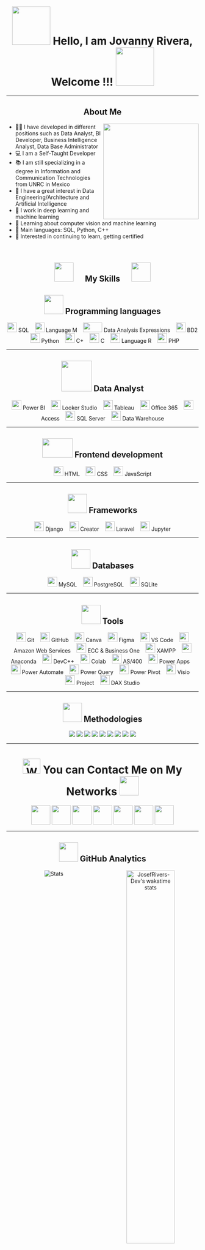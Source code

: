 <div align="center"> <h1 align="center"> <img src="https://media4.giphy.com/media/v1.Y2lkPTc5MGI3NjExcnQ1MDkzZTJoY2hmYnBsdnJmOHVhdHBlbWZ4ams2cmFhOXhndzFmMyZlcD12MV9pbnRlcm5hbF9naWZfYnlfaWQmY3Q9cw/zhYSVCirREeIZtONCI/giphy.gif" width="100px" height="100px"> Hello, I am Jovanny Rivera, Welcome !!! <img src="https://media2.giphy.com/media/v1.Y2lkPTc5MGI3NjExOHVsbHRjcWR0ZWtxZnVybHhqYWV4emFzYnpsNTQzemd0cmhzYmE2OCZlcD12MV9pbnRlcm5hbF9naWZfYnlfaWQmY3Q9cw/YRTTEUGIrOWyqkXjb8/giphy.gif" width="100px" height="100px"> </h1> </div>

-------------------

<div align="center">
<h2 align="center">About Me</a></h2>
</div>
<img align="right" src="https://github.com/7oSkaaa/7oSkaaa/blob/main/Images/Right_Side.gif?raw=true" width = 250px>

- 🧑‍💻 I have developed in different positions such as Data Analyst, BI Developer, Business Intelligence Analyst, Data Base Administrator
- 💻 I am a Self-Taught Developer
- 📚 I am still specializing in a degree in Information and Communication Technologies from UNRC in Mexico
- 📝 I have a great interest in Data Engineering/Architecture and Artificial Intelligence
- 🔭 I work in deep learning and machine learning
- 🌱 Learning about computer vision and machine learning
- 🌟 Main languages: SQL, Python, C++
- 🚩 Interested in continuing to learn, getting certified
<br>

<div align="center">
<h2 align="center"> <img src="https://media0.giphy.com/media/v1.Y2lkPTc5MGI3NjExcWh6Zzh0cmZqaHYxdnB3aDdzeWh1ODF6aTE3Mm44eTFmMTg5dHFkOSZlcD12MV9pbnRlcm5hbF9naWZfYnlfaWQmY3Q9cw/Zebztgv7jmkoLe1DoY/giphy.gif" width="50px" height="50px">&nbsp;&nbsp;&nbsp;&nbsp;&nbsp;&nbsp;My Skills&nbsp;&nbsp;&nbsp;&nbsp;&nbsp;&nbsp;<img src="https://media2.giphy.com/media/v1.Y2lkPTc5MGI3NjExeTVldjRpMGtubHpvaW5vYjFmcDVyaHZubXE2dXhpemVxcjZoemtudSZlcD12MV9pbnRlcm5hbF9naWZfYnlfaWQmY3Q9cw/wXTlDKOY0dFSfWU5cS/giphy.gif" width="50px" height="50px"> </a></h2>
</div>  
<div align="center">
<h2 align="center"> <img src="https://media3.giphy.com/media/v1.Y2lkPTc5MGI3NjExMnp1YzZxNDVuMHV5azFkNm01aWFzNzExdW81NHE2ZzloNTZmYXdhZyZlcD12MV9pbnRlcm5hbF9naWZfYnlfaWQmY3Q9cw/K77lWFobBeX5xcLsdp/giphy.gif" width="50px" height="50px"> Programming languages </a></h2>
</div>
<p align="center">
	<a><img src="https://img.icons8.com/?size=100&id=76899&format=png&color=ffffff" width="25px" height="25px"/> SQL </a>&nbsp;&nbsp;
	<a><img src="https://img.icons8.com/?size=100&id=38275&format=png&color=ffffff" width="25px" height="25px"/> Language M </a>&nbsp;&nbsp;
	<a><img src="https://powerbisp.com/wp-content/uploads/2020/10/Captura-de-pantalla-2020-10-07-132058.png" width="50px" height="25px"/> Data Analysis Expressions </a>&nbsp;&nbsp;
	<a><img src="https://img.icons8.com/?size=100&id=8305&format=png&color=ffffff" width="25px" height="25px"/> BD2 </a>&nbsp;&nbsp;
	<a><img src="https://img.icons8.com/?size=100&id=13441&format=png&color=000000" width="25px" height="25px"/> Python </a>&nbsp;&nbsp;
	<a><img src="https://img.icons8.com/?size=100&id=40669&format=png&color=000000" width="25px" height="25px"/> C+ </a>&nbsp;&nbsp;
	<a><img src="https://img.icons8.com/?size=100&id=40670&format=png&color=000000" width="25px" height="25px"/> C </a>&nbsp;&nbsp;
	<a><img src="https://img.icons8.com/?size=100&id=CLvQeiwFpit4&format=png&color=000000" width="25px" height="25px"/> Language R </a>&nbsp;&nbsp;
	<a><img src="https://img.icons8.com/?size=100&id=YrKoPXb4jv9l&format=png&color=000000" width="25px" height="25px"/> PHP </a>
</p>

-------------------

<div align="center">
<h2 align="center"> <img src="https://media4.giphy.com/media/v1.Y2lkPTc5MGI3NjExNTZvZG5lNGVmaGZic29la3NyN2Z3Z2RscWlyZDgwNGQ0MHlwM3psdSZlcD12MV9pbnRlcm5hbF9naWZfYnlfaWQmY3Q9cw/jTBW1D0MTq1qpS9OKW/giphy.gif" width="80px" height="80px"> Data Analyst </a></h2>
</div>
<p align="center">
	<a><img src="https://img.icons8.com/?size=100&id=Ny0t2MYrJ70p&format=png&color=000000" width="25px" height="25px"/> Power BI </a>&nbsp;&nbsp;
	<a><img src="https://img.icons8.com/?size=100&id=SruJhzn0nnLl&format=png&color=000000" width="25px" height="25px"/> Looker Studio </a>&nbsp;&nbsp;
	<a><img src="https://img.icons8.com/?size=100&id=9Kvi1p1F0tUo&format=png&color=000000" width="25px" height="25px"/> Tableau </a>&nbsp;&nbsp;
	<a><img src="https://img.icons8.com/?size=100&id=g7UKWvv49CoI&format=png&color=000000" width="25px" height="25px"/> Office 365 </a>&nbsp;&nbsp;
	<a><img src="https://img.icons8.com/?size=100&id=121160&format=png&color=000000" width="25px" height="25px"/> Access </a>&nbsp;&nbsp;
	<a><img src="https://img.icons8.com/?size=100&id=laYYF3dV0Iew&format=png&color=000000" width="25px" height="25px"/> SQL Server </a>&nbsp;&nbsp;
	<a><img src="https://img.icons8.com/?size=100&id=0NP-dr80pqTN&format=png&color=000000" width="25px" height="25px"/> Data Warehouse </a>
</p>

-------------------

<div align="center">
<h2 align="center"> <img src="https://media1.giphy.com/media/v1.Y2lkPTc5MGI3NjExaGR5OGtwbjZxeTNpZ3BhM3ZiZTB0ejQzZ3RrdGRyOXFtbjRkaDg3MiZlcD12MV9pbnRlcm5hbF9naWZfYnlfaWQmY3Q9cw/dzNSRoWOZtGUbnTXgM/giphy.gif" width="80px" height="50px"> Frontend development </a></h2>
</div>
<p align="center">
	<a><img src="https://img.icons8.com/?size=100&id=20909&format=png&color=000000" width="25px" height="25px"/> HTML </a>&nbsp;&nbsp;
	<a><img src="https://img.icons8.com/?size=100&id=21278&format=png&color=000000" width="25px" height="25px"/> CSS </a>&nbsp;&nbsp;
	<a><img src="https://img.icons8.com/?size=100&id=108784&format=png&color=000000" width="25px" height="25px"/> JavaScript </a>
</p>

-------------------

<div align="center">
<h2 align="center"> <img src="https://media2.giphy.com/media/v1.Y2lkPTc5MGI3NjExOHZmejlwdWJndzJhZzJrcXB6OWgzMXIwMnR2N3MweTN0OTlydzJnMiZlcD12MV9pbnRlcm5hbF9naWZfYnlfaWQmY3Q9cw/knh6IuGKMB4ySsg47z/giphy.gif" width="50px" height="50px"> Frameworks </a></h2>
</div>
<p align="center">
	<a><img src="https://img.icons8.com/?size=100&id=FIGDoN2v7gay&format=png&color=ffffff" width="25px" height="25px"/> Django </a>&nbsp;&nbsp;
	<a><img src="https://img.icons8.com/?size=100&id=47039&format=png&color=019E02" width="25px" height="25px"/> Creator </a>&nbsp;&nbsp;
	<a><img src="https://img.icons8.com/?size=100&id=hUvxmdu7Rloj&format=png&color=CC0000" width="25px" height="25px"/> Laravel </a>&nbsp;&nbsp;
	<a><img src="https://img.icons8.com/?size=100&id=J0SgMWzAxqFj&format=png&color=000000" width="25px" height="25px"/> Jupyter </a>
</p>

-------------------

<div align="center">
<h2 align="center"> <img src="https://media4.giphy.com/media/v1.Y2lkPTc5MGI3NjExaXk4aGxsenJqb3U2ZjZldHpvcmwxMXM3cHBvd2l2MGhzaGFjdGg1aiZlcD12MV9pbnRlcm5hbF9naWZfYnlfaWQmY3Q9cw/bkQWB9NuklnpShjT7d/giphy.gif" width="50px" height="50px"> Databases </a></h2>
</div>
<p align="center">
	<a><img src="https://img.icons8.com/?size=100&id=UFXRpPFebwa2&format=png&color=000000" width="25px" height="25px"/> MySQL </a>&nbsp;&nbsp;
	<a><img src="https://img.icons8.com/?size=100&id=38561&format=png&color=000000" width="25px" height="25px"/> PostgreSQL </a>&nbsp;&nbsp;
	<a><img src="https://img.icons8.com/?size=100&id=yjSayFwWHyCo&format=png&color=ffffff" width="25px" height="25px"/> SQLite </a>
</p>

-------------------

<div align="center">
<h2 align="center"> <img src="https://media3.giphy.com/media/v1.Y2lkPTc5MGI3NjExY2F6OWIwbWt2azBtd2huczhtdXUxajhjcXdoYTk0ZnZqYnl4anN6dyZlcD12MV9pbnRlcm5hbF9naWZfYnlfaWQmY3Q9cw/p2OBZ0crfuMlXcsiTU/giphy.gif" width="50px" height="50px"> Tools </a></h2>
</div>
<p align="center">
	<a><img src="https://img.icons8.com/?size=100&id=20906&format=png&color=000000" width="25px" height="25px"/> Git </a>&nbsp;&nbsp;
	<a><img src="https://img.icons8.com/?size=100&id=62856&format=png&color=ffffff" width="25px" height="25px"/> GitHub </a>&nbsp;&nbsp;
	<a><img src="https://img.icons8.com/?size=100&id=lAWjO4LexGga&format=png&color=000000" width="25px" height="25px"/> Canva </a>&nbsp;&nbsp;
	<a><img src="https://img.icons8.com/?size=100&id=zfHRZ6i1Wg0U&format=png&color=000000" width="25px" height="25px"/> Figma </a>&nbsp;&nbsp;
	<a><img src="https://img.icons8.com/?size=100&id=9OGIyU8hrxW5&format=png&color=000000" width="25px" height="25px"/> VS Code </a>&nbsp;&nbsp;
	<a><img src="https://img.icons8.com/?size=100&id=33039&format=png&color=000000" width="25px" height="25px"/> Amazon Web Services </a>&nbsp;&nbsp;
	<a><img src="https://img.icons8.com/?size=100&id=38192&format=png&color=000000" width="25px" height="25px"/> ECC & Business One </a>&nbsp;&nbsp;
	<a><img src="https://encrypted-tbn0.gstatic.com/images?q=tbn:ANd9GcSlSxPFELu8q6O4d1GSiWos73qQjFwKMVcnmg&s" width="25px" height="25px"/> XAMPP </a>&nbsp;&nbsp;
	<a><img src="https://img.icons8.com/?size=100&id=F4uMFPZgS0gt&format=png&color=000000" width="25px" height="25px"/> Anaconda </a>&nbsp;&nbsp;
	<a><img src="https://img.icons8.com/?size=100&id=n98knU41v5Aq&format=png&color=000000" width="25px" height="25px"/> DevC++ </a>&nbsp;&nbsp;
	<a><img src="https://img.icons8.com/?size=100&id=lOqoeP2Zy02f&format=png&color=000000" width="25px" height="25px"/> Colab </a>&nbsp;&nbsp;
	<a><img src="https://img.icons8.com/?size=100&id=31754&format=png&color=000000" width="25px" height="25px"/> AS/400 </a>&nbsp;&nbsp;
	<a><img src="https://img.icons8.com/?size=100&id=dFQ55kLSmeny&format=png&color=000000" width="25px" height="25px"/> Power Apps </a>&nbsp;&nbsp;
	<a><img src="https://img.icons8.com/?size=100&id=NAUAHKddarlE&format=png&color=000000" width="25px" height="25px"/> Power Automate </a>&nbsp;&nbsp;
	<a><img src="https://www.ted.com.my/wp-content/uploads/2018/06/Icon-power-query-100x100.png" width="25px" height="25px"/> Power Query </a>&nbsp;&nbsp;
	<a><img src="https://www.ted.com.my/wp-content/uploads/2018/06/Icon-power-pivot-100x100.png" width="25px" height="25px"/> Power Pivot </a>&nbsp;&nbsp;
	<a><img src="https://img.icons8.com/?size=100&id=NAUAHKddarlE&format=png&color=000000" width="25px" height="25px"/> Visio </a>&nbsp;&nbsp;
	<a><img src="https://img.icons8.com/?size=100&id=wRr_WQtDZK0m&format=png&color=000000" width="25px" height="25px"/> Project </a>&nbsp;&nbsp;
	<a><img src="https://cdn.sqlbi.com/wp-content/uploads/daxstudio-logo.svg" width="25px" height="25px"/> DAX Studio </a>
</p>

-------------------

<div align="center">
<h2 align="center"> <img src="https://media4.giphy.com/media/v1.Y2lkPTc5MGI3NjExdjB0Nml0ZTE5ZG1pZHUxdDlsb3N5bWxmZnd2NmplbHZhbm50NWxxdyZlcD12MV9pbnRlcm5hbF9naWZfYnlfaWQmY3Q9cw/L2a6y1s3D3lm8FxYpE/giphy.gif" width="50px" height="50px"> Methodologies </a></h2>
</div>
<p align="center">
	<a> <img src="https://img.shields.io/badge/Kanban-%23181717.svg?style=plastic&logo=googledocs&logoColor=white"/></a>
	<a> <img src="https://img.shields.io/badge/Scrum-%23181717.svg?style=plastic&logo=googledocs&logoColor=white"/></a>
	<a> <img src="https://img.shields.io/badge/Kaizen-%23181717.svg?style=plastic&logo=googledocs&logoColor=white"/></a>
	<a> <img src="https://img.shields.io/badge/Maching_Learning-%23181717.svg?style=plastic&logo=googledocs&logoColor=white"/></a>
	<a> <img src="https://img.shields.io/badge/Lean_Office-%23181717.svg?style=plastic&logo=googledocs&logoColor=white"/></a>
	<a> <img src="https://img.shields.io/badge/WorkShop-%23181717.svg?style=plastic&logo=googledocs&logoColor=white"/></a>
	<a> <img src="https://img.shields.io/badge/Data_Quality_Check-%23181717.svg?style=plastic&logo=googledocs&logoColor=white"/></a>
	<a> <img src="https://img.shields.io/badge/Data_Governance-%23181717.svg?style=plastic&logo=googledocs&logoColor=white"/></a>
	<a> <img src="https://img.shields.io/badge/Six_Sigma-%23181717.svg?style=plastic&logo=googledocs&logoColor=white"/></a>
</p>

-------------------

<div align="center">
<h1 align="center"> <img src="https://mwcorvettes.com/wp-content/uploads/2019/03/savethewave-300x252.gif" width="46" height="39" alt="Wave"> You can Contact Me on My Networks </a> <img src = "https://github.com/7oSkaaa/7oSkaaa/blob/main/Images/about_me.gif?raw=true" width = 50px> </h1>
</div>

<p align="center">
	<a href="https://discord.gg/Qtanxbvu"><img src = "https://img.icons8.com/?size=100&id=M725CLW4L7wE&format=png&color=000000" width="50px" height="50px"></a>
	<a href="https://github.com/JosefRivers-Dev"><img src="https://img.icons8.com/?size=100&id=62856&format=png&color=ffffff" width="50px" height="50px"/></a>
	<a href="https://www.linkedin.com/in/josef-rivera-b78108217"><img src="https://img.icons8.com/?size=100&id=114445&format=png&color=000000" width="50px" height="50px"/></a>
	<a href="Instagram"><img src="https://img.icons8.com/?size=100&id=32323&format=png&color=000000" width="50px" height="50px"/></a>
	<a href="Facebook"><img src="https://img.icons8.com/?size=100&id=114441&format=png&color=000000" width="50px" height="50px"/></a>
  	<a href="Tiktok"><img src="https://img.icons8.com/?size=100&id=118640&format=png&color=000000" width="50px" height="50px"/></a>
	<a href="Outlook"><img src="https://img.icons8.com/?size=100&id=13640&format=png&color=000000" width="50px" height="50px"/></a>
</p>

-------------------

<div align="center">
<h2 align="center"> <img src = "https://media3.giphy.com/media/v1.Y2lkPTc5MGI3NjExdGpwcDQ3ZGR2cDNtcHhzZnBrdGF5cTBsdzVqMWJvajlqYWhsdmZuZyZlcD12MV9pbnRlcm5hbF9naWZfYnlfaWQmY3Q9cw/jUQHpQ3UjFBfRlQekP/giphy.gif" width="50px" height="50px"> GitHub Analytics </a></h2>
</div>

<p align="center">
<a> <img alt="Stats" src="https://github-readme-stats.vercel.app/api?username=josefrivers-dev&count_private=true&show_icons=true&locale=es&include_all_commits=true&title_color=246bce&text_color=ffffff&bg_color=0d1117&hide_border=true&hide_title=false" /> </a>
<a> <img align="right" width="50%" alt="JosefRivers-Dev's wakatime stats" src="https://github-readme-stats.vercel.app/api/wakatime?username=josefrivers-dev&layout=compact&show_icons=true&locale=es&title_color=246bce&text_color=ffffff&bg_color=0d1117&include_all_commits=true&hide_border=true&hide_title=false" /> </a>
</p>

